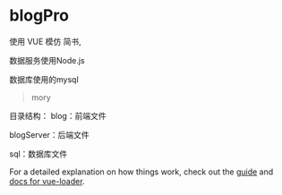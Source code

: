 # blogPro

使用 VUE 模仿 简书,

数据服务使用Node.js

数据库使用的mysql

> mory

目录结构：
blog：前端文件

blogServer：后端文件

sql：数据库文件


For a detailed explanation on how things work, check out the [guide](http://vuejs-templates.github.io/webpack/) and [docs for vue-loader](http://vuejs.github.io/vue-loader).
